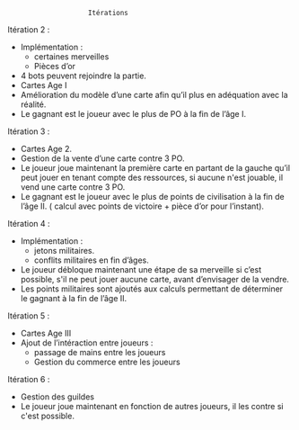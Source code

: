 						Itérations

Itération 2 :
- Implémentation :
	- certaines merveilles
	- Pièces d’or
- 4 bots peuvent rejoindre la partie.
- Cartes Age I
- Amélioration du modèle d’une carte afin qu’il plus en adéquation avec la réalité.
- Le gagnant est le joueur avec le plus de PO à la fin de l’âge I.

Itération 3 :
- Cartes Age 2.
- Gestion de la vente d’une carte contre 3 PO.
- Le joueur joue maintenant la première carte en partant de la gauche qu’il peut jouer en tenant compte des ressources, si aucune n'est jouable, il vend une carte contre 3 PO.
- Le gagnant est le joueur avec le plus de points de civilisation à la fin de l’âge II. ( calcul avec points de victoire + pièce d’or pour l’instant).

Itération 4 :
- Implémentation :
	- jetons militaires.
	- conflits militaires en fin d’âges.
- Le joueur débloque maintenant une étape de sa merveille si c’est possible, s'il ne peut jouer aucune carte, avant d’envisager de la vendre.
- Les points militaires sont ajoutés aux calculs permettant de déterminer le gagnant à la fin de l’âge II.

Itération 5 :
- Cartes Age III
- Ajout de l’intéraction entre joueurs :
	- passage de mains entre les joueurs
	- Gestion du commerce entre les joueurs

Itération 6 :
- Gestion des guildes
- Le joueur joue maintenant en fonction de autres joueurs, il les contre si c'est possible.


